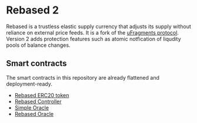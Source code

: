 # Rebased 2

Rebased is a trustless elastic supply currency that adjusts its supply without reliance on external price feeds. It is a fork of the [uFragments protocol](https://github.com/ampleforth/uFragments). Version 2 adds protection features such as atomic notfication of liqudity pools of balance changes.

## Smart contracts

The smart contracts in this repository are already flattened and deployment-ready.

- [Rebased ERC20 token](contracts/Rebased.sol)
- [Rebased Controller](contracts/RebasedController.sol)
- [Simple Oracle](contracts/oracle/SimpleOracle.sol)
- [Rebased Oracle](contracts/oracle/RebasedOracle.sol)
